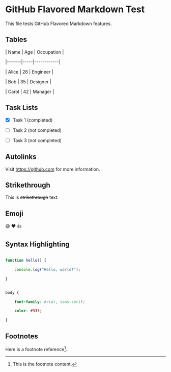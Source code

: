 # GitHub Flavored Markdown Test

This file tests GitHub Flavored Markdown features.

## Tables

| Name  | Age | Occupation |
|-------|-----|------------|
| Alice | 28  | Engineer   |
| Bob   | 35  | Designer   |
| Carol | 42  | Manager    |

## Task Lists

- [x] Task 1 (completed)
- [ ] Task 2 (not completed)
- [ ] Task 3 (not completed)

## Autolinks

Visit https://github.com for more information.

## Strikethrough

This is ~~strikethrough~~ text.

## Emoji

:smile: :heart: :thumbsup:

## Syntax Highlighting

```javascript
function hello() {
    console.log("Hello, world!");
}
```

```css
body {
    font-family: Arial, sans-serif;
    color: #333;
}
```

## Footnotes

Here is a footnote reference[^1].

[^1]: This is the footnote content.

